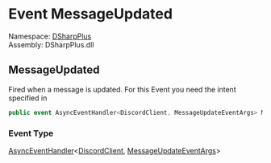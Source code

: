 # Event MessageUpdated

Namespace: [DSharpPlus](DSharpPlus.md)  
Assembly: DSharpPlus.dll

## <a id="DSharpPlus_DiscordClient_MessageUpdated"></a>MessageUpdated

Fired when a message is updated.
For this Event you need the <xref href="DSharpPlus.DiscordIntents.GuildMessages" data-throw-if-not-resolved="false"></xref> intent specified in <xref href="DSharpPlus.DiscordConfiguration.Intents" data-throw-if-not-resolved="false"></xref>

```csharp
public event AsyncEventHandler<DiscordClient, MessageUpdateEventArgs> MessageUpdated
```

### Event Type

[AsyncEventHandler](DSharpPlus.AsyncEvents.AsyncEventHandler\-2.md)<[DiscordClient](DSharpPlus.DiscordClient.md), [MessageUpdateEventArgs](DSharpPlus.EventArgs.MessageUpdateEventArgs.md)\>

